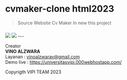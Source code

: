 # cvmaker-clone html2023



> Source Website Cv Maker
In new this project <H3>
<img src="https://i.postimg.cc/HjGKYjTy/Capture221.png"/> 
<img src="https://i.postimg.cc/dt1m3Jh7/Capture4.png"/>
---

Creator  
**VINO ALZWARA** <br>
Layanan : vinoalzwarav@gmail.com <br>
Demo live : https://universitasvipi.000webhostapp.com/


Copyrigth VIPI TEAM 2023

